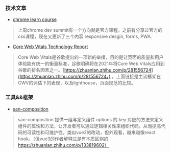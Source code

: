 ### 技术文章

- [chrome learn course](https://web.dev/learn/)

> 上周chrome dev summit有一个方向就是官方课程，之前有分享过官方的css课程，现在又更新了三个内容 responsive desgin, forms, PWA.



- [Core Web Vitals Technology Report](https://datastudio.google.com/u/0/reporting/55bc8fad-44c2-4280-aa0b-5f3f0cd3d2be/page/M6ZPC?s=ml-roR8_Fq8&params={"df48":"include%EE%80%800%EE%80%80IN%EE%80%80Angular","df44":"include%EE%80%800%EE%80%80IN%EE%80%80React%EE%80%80Vue.js%EE%80%80Angular%EE%80%80Next.js%EE%80%80Nuxt.js%EE%80%80Preact"})

> Core Web Vitals是谷歌提出的一项新的举措，目的是让页面的质量和用户体验能有统一的衡量标准，谷歌明确将在2021年将Core Web Vitals应用到谷歌的排名因素之一。[https://zhuanlan.zhihu.com/p/281556724](https://zhuanlan.zhihu.com/p/281556724，)   ，上面链接是主流框架在CWV的评估下的表现，以及lighthouse，页面规范的比较。



### 工具&&框架

- [san-composition](https://github.com/baidu/san-composition)

> san-composition 提供一组与定义组件 options 的 key 对应的方法来定义组件的属性和方法，让开发者可以通过逻辑相关性来组织代码，从而提高代码的可读性和可维护性。类似vue3的改动，但外观看，越来越像react hook。（但vue3的作者解释过是有本质区别的 https://zhuanlan.zhihu.com/p/133819602）

